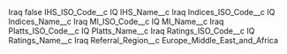 <?xml version="1.0" encoding="UTF-8"?>
<CustomMetadata xmlns="http://soap.sforce.com/2006/04/metadata" xmlns:xsi="http://www.w3.org/2001/XMLSchema-instance" xmlns:xsd="http://www.w3.org/2001/XMLSchema">
    <label>Iraq</label>
    <protected>false</protected>
    <values>
        <field>IHS_ISO_Code__c</field>
        <value xsi:type="xsd:string">IQ</value>
    </values>
    <values>
        <field>IHS_Name__c</field>
        <value xsi:type="xsd:string">Iraq</value>
    </values>
    <values>
        <field>Indices_ISO_Code__c</field>
        <value xsi:type="xsd:string">IQ</value>
    </values>
    <values>
        <field>Indices_Name__c</field>
        <value xsi:type="xsd:string">Iraq</value>
    </values>
    <values>
        <field>MI_ISO_Code__c</field>
        <value xsi:type="xsd:string">IQ</value>
    </values>
    <values>
        <field>MI_Name__c</field>
        <value xsi:type="xsd:string">Iraq</value>
    </values>
    <values>
        <field>Platts_ISO_Code__c</field>
        <value xsi:type="xsd:string">IQ</value>
    </values>
    <values>
        <field>Platts_Name__c</field>
        <value xsi:type="xsd:string">Iraq</value>
    </values>
    <values>
        <field>Ratings_ISO_Code__c</field>
        <value xsi:type="xsd:string">IQ</value>
    </values>
    <values>
        <field>Ratings_Name__c</field>
        <value xsi:type="xsd:string">Iraq</value>
    </values>
    <values>
        <field>Referral_Region__c</field>
        <value xsi:type="xsd:string">Europe_Middle_East_and_Africa</value>
    </values>
</CustomMetadata>
